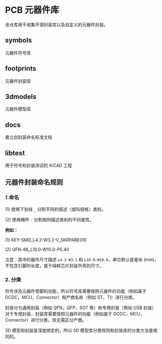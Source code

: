 # PCB 元器件库

该仓库用于收集开源封装库以及自定义的元器件封装。

## symbols

元器件符号库

## footprints

元器件封装库

## 3dmodels

元器件模型库

## docs

嘉立创封装命名标准文档

## libtest

用于符号和封装测试的 KiCAD 工程

## 元器件封装命名规则

### 1.命名

(1) 使用下划线 `_` 分割不同的描述（或叫规格）类别。

(2) 使用横杆 `-` 分割相同描述类别的不同属性。

**例如：**

(1) KEY-SMD_L4.2-W3.2-V_SKRPABE010

(2) QFN-88_L10.0-W10.0-P0.40

注意：其中的器件尺寸描述 `L4.2-W3.2` 和 `L10.0-W10.0`，单位默认是毫米 (mm)，不包含引脚的长度，属于纯粹芯片封装外壳的尺寸。

### 2. 分类

符号涉及元器件管脚的功能，所以符号库需要按照元器件的功能（例如属于 DCDC，MCU，Connector）和产商名称（例如 ST，TI）进行分类。

封装分为通用封装（例如 QFN，QFP，SOT 等）和专用封装（例如 USB 封装）对于专用封装，封装库需要按照元器件的功能（例如属于 DCDC，MCU，Connector）进行分类，但无需区分产商。

3D 模型和封装是深度绑定的，所以 3D 模型库分类规则和封装库的分类方法是相同的。
